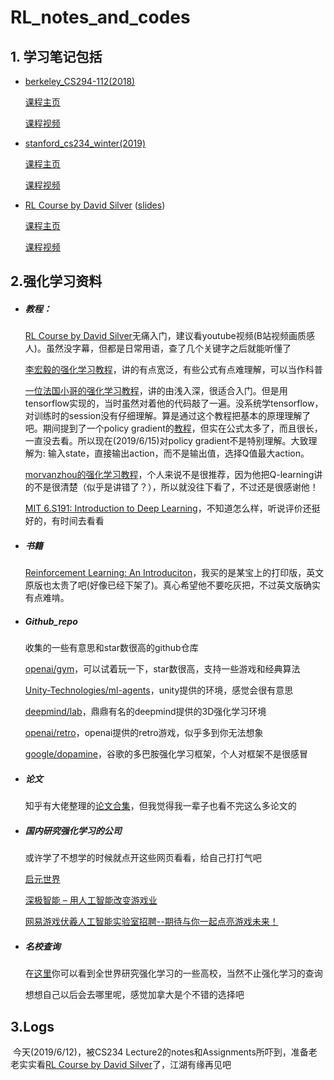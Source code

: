 # RL_notes_and_codes
## 1. 学习笔记包括

* [berkeley_CS294-112(2018)](./berkeley_CS294-112)

  [课程主页](http://rail.eecs.berkeley.edu/deeprlcourse/)

  [课程视频](https://www.youtube.com/playlist?list=PLkFD6_40KJIxJMR-j5A1mkxK26gh_qg37)

* [stanford_cs234_winter(2019)](./stanford_cs234_winter)

  [课程主页](https://web.stanford.edu/class/cs234/schedule.html)

  [课程视频](https://www.youtube.com/watch?v=FgzM3zpZ55o&list=PLoROMvodv4rOSOPzutgyCTapiGlY2Nd8u)

* [RL Course by David Silver](./RL_by_David_Silver) ([slides](./RL_by_David_Silver/slides))

  [课程主页](<http://www0.cs.ucl.ac.uk/staff/D.Silver/web/Teaching.html>)

  [课程视频](https://www.youtube.com/watch?v=2pWv7GOvuf0&list=PLzuuYNsE1EZAXYR4FJ75jcJseBmo4KQ9-)

## 2.强化学习资料

* ##### 教程：

  [RL Course by David Silver](<http://www0.cs.ucl.ac.uk/staff/D.Silver/web/Teaching.html>)无痛入门，建议看youtube视频(B站视频画质感人)。虽然没字幕，但都是日常用语，查了几个关键字之后就能听懂了

  [李宏毅的强化学习教程](https://www.youtube.com/playlist?list=PLJV_el3uVTsODxQFgzMzPLa16h6B8kWM_)，讲的有点宽泛，有些公式有点难理解，可以当作科普

  [一位法国小哥的强化学习教程](https://simoninithomas.github.io/Deep_reinforcement_learning_Course/)，讲的由浅入深，很适合入门。但是用tensorflow实现的，当时虽然对着他的代码敲了一遍。没系统学tensorflow，对训练时的session没有仔细理解。算是通过这个教程把基本的原理理解了吧。期间提到了一个policy gradient的[教程](https://lilianweng.github.io/lil-log/2018/04/08/policy-gradient-algorithms.html)，但实在公式太多了，而且很长，一直没去看。所以现在(2019/6/15)对policy gradient不是特别理解。大致理解为: 输入state，直接输出action，而不是输出值，选择Q值最大action。

  [morvanzhou的强化学习教程](https://morvanzhou.github.io/tutorials/machine-learning/reinforcement-learning/)，个人来说不是很推荐，因为他把Q-learning讲的不是很清楚（似乎是讲错了？），所以就没往下看了，不过还是很感谢他！

  [MIT 6.S191: Introduction to Deep Learning](https://www.youtube.com/playlist?list=PLtBw6njQRU-rwp5__7C0oIVt26ZgjG9NI)，不知道怎么样，听说评价还挺好的，有时间去看看

* ##### 书籍

  [Reinforcement Learning: An Introduciton](http://incompleteideas.net/book/bookdraft2018jan1.pdf)，我买的是某宝上的打印版，英文原版也太贵了吧(好像已经下架了)。真心希望他不要吃灰把，不过英文版确实有点难啃。

* ##### Github_repo

  收集的一些有意思和star数很高的github仓库

  [openai/gym](https://github.com/openai/gym)，可以试着玩一下，star数很高，支持一些游戏和经典算法

  [Unity-Technologies/ml-agents](https://github.com/Unity-Technologies/ml-agents)，unity提供的环境，感觉会很有意思

  [deepmind/lab](https://github.com/deepmind/lab)，鼎鼎有名的deepmind提供的3D强化学习环境

  [openai/retro](https://github.com/openai/retro/tree/develop)，openai提供的retro游戏，似乎多到你无法想象

  [google/dopamine](https://github.com/google/dopamine)，谷歌的多巴胺强化学习框架，个人对框架不是很感冒

* ##### 论文

  知乎有大佬整理的[论文合集](https://zhuanlan.zhihu.com/p/23600620)，但我觉得我一辈子也看不完这么多论文的

* ##### 国内研究强化学习的公司

  或许学了不想学的时候就点开这些网页看看，给自己打打气吧

  [启元世界](http://www.inspirai.com/index.html)

  [深极智能 – 用人工智能改变游戏业](http://www.levelup-ai.cn/)

  [网易游戏伏羲人工智能实验室招聘--期待与你一起点亮游戏未来！](https://fuxi.163.com/index.html)

* ##### 名校查询

  在[这里](http://csrankings.org/#/fromyear/2017/toyear/2019/index?ai&canada)你可以看到全世界研究强化学习的一些高校，当然不止强化学习的查询

  想想自己以后会去哪里呢，感觉加拿大是个不错的选择吧



## 3.Logs

​	今天(2019/6/12)，被CS234 Lecture2的notes和Assignments所吓到，准备老老实实看[RL Course by David Silver](https://www.youtube.com/watch?v=2pWv7GOvuf0&list=PLzuuYNsE1EZAXYR4FJ75jcJseBmo4KQ9-)了，江湖有缘再见吧

